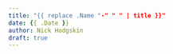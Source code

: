```yaml
---
title: "{{ replace .Name "-" " " | title }}"
date: {{ .Date }}
author: Nick Hodgskin
draft: true
---
```


